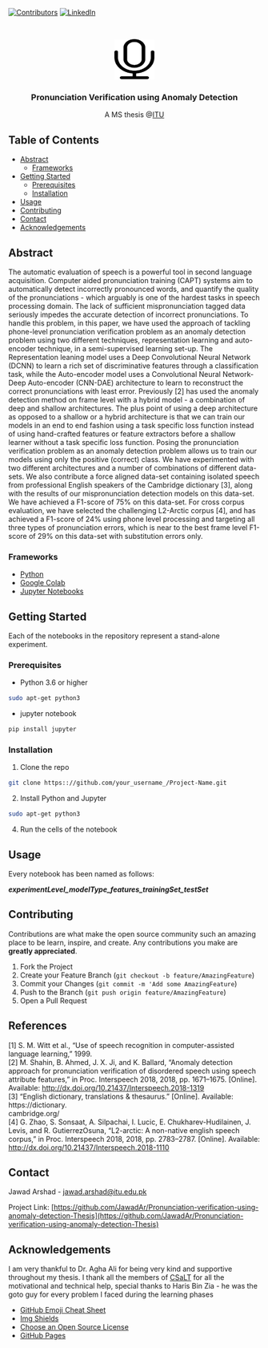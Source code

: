 <!-- PROJECT SHIELDS -->
[![Contributors][contributors-shield]]() [![LinkedIn][linkedin-shield]][linkedin-url]



<!-- PROJECT LOGO -->
<br />
<p align="center">
  <a href="https://github.com/JawadAr/Pronunciation-verification-using-anomaly-detection-Thesis">
    <img src="download.png" alt="Logo" width="80" height="80">
  </a>
</p>

  <h3 align="center">Pronunciation Verification using Anomaly Detection</h3>
  <p align="center">
   A MS thesis @<a href="https://itu.edu.pk">ITU</a>
   </p>
  
<!-- TABLE OF CONTENTS -->
## Table of Contents

* [Abstract](#abstract)
  * [Frameworks](#frameworks)
* [Getting Started](#getting-started)
  * [Prerequisites](#prerequisites)
  * [Installation](#installation)
* [Usage](#usage)
* [Contributing](#contributing)
* [Contact](#contact)
* [Acknowledgements](#acknowledgements)



<!-- ABOUT THE PROJECT -->
## Abstract


The automatic evaluation of speech is a powerful tool in second language acquisition. Computer aided pronunciation training (CAPT) systems aim to automatically detect incorrectly pronounced words, and quantify the quality of the pronunciations - which arguably is one of the hardest tasks in speech processing domain. The lack of sufficient mispronunciation tagged data seriously impedes the accurate detection of incorrect pronunciations. To handle this problem, in this paper, we have used the approach of tackling phone-level pronunciation verification problem as an anomaly detection problem using two different techniques, representation learning and auto-encoder technique, in a semi-supervised learning set-up. The Representation leaning model uses a Deep Convolutional Neural Network (DCNN) to learn a rich set of discriminative features through a classification task, while the Auto-encoder model uses a Convolutional Neural Network-Deep Auto-encoder (CNN-DAE) architecture to learn to reconstruct the correct pronunciations with least error. Previously [2] has used the anomaly detection method on frame level with a hybrid model - a combination of deep and shallow architectures. The plus point of using a deep architecture as opposed to a shallow or a hybrid architecture is that we can train our models in an end to end fashion using a task specific loss function instead of using hand-crafted features or feature extractors before a shallow learner without a task specific loss function. Posing the pronunciation verification problem as an anomaly detection problem allows us to train our models using only the positive (correct) class. We have experimented with two different architectures and a number of combinations of different data-sets. We also contribute a force aligned data-set containing isolated speech from professional English speakers of the Cambridge dictionary [3], along with the results of our mispronunciation detection models on this data-set. We have achieved a F1-score of 75% on this data-set. For cross corpus evaluation, we have selected the challenging L2-Arctic corpus [4], and has achieved a F1-score of 24% using phone level processing and targeting all three types of pronunciation errors, which is near to the best frame level F1-score of 29% on this data-set with substitution errors only.

### Frameworks

* [Python](https://python.org)
* [Google Colab](google.com)
* [Jupyter Notebooks](https://jupyter.org/)


<!-- GETTING STARTED -->
## Getting Started

Each of the notebooks in the repository represent a stand-alone experiment. 

### Prerequisites

* Python 3.6 or higher
```sh
sudo apt-get python3
```
* jupyter notebook
```sh
pip install jupyter
```

### Installation

1. Clone the repo
```sh
git clone https:://github.com/your_username_/Project-Name.git
```
2. Install Python and Jupyter
```sh
sudo apt-get python3
```
4. Run the cells of the notebook



<!-- USAGE EXAMPLES -->
## Usage

Every notebook has been named as follows:

***experimentLevel_modelType_features_trainingSet_testSet***


<!-- CONTRIBUTING -->
## Contributing

Contributions are what make the open source community such an amazing place to be learn, inspire, and create. Any contributions you make are **greatly appreciated**.

1. Fork the Project
2. Create your Feature Branch (`git checkout -b feature/AmazingFeature`)
3. Commit your Changes (`git commit -m 'Add some AmazingFeature`)
4. Push to the Branch (`git push origin feature/AmazingFeature`)
5. Open a Pull Request



<!-- LICENSE -->
## References

[1] S. M. Witt et al., “Use of speech recognition in computer-assisted language learning,” 1999.  
[2] M. Shahin, B. Ahmed, J. X. Ji, and K. Ballard, “Anomaly detection approach for pronunciation verification of disordered speech using speech attribute features,” in Proc. Interspeech 2018, 2018, pp. 1671–1675. [Online]. Available: http://dx.doi.org/10.21437/Interspeech.2018-1319  
[3] “English dictionary, translations & thesaurus.” [Online]. Available: https://dictionary.  
cambridge.org/  
[4] G. Zhao, S. Sonsaat, A. Silpachai, I. Lucic, E. Chukharev-Hudilainen, J. Levis, and R. GutierrezOsuna, “L2-arctic: A non-native english speech corpus,” in Proc. Interspeech 2018, 2018, pp. 2783–2787. [Online]. Available: http://dx.doi.org/10.21437/Interspeech.2018-1110



<!-- CONTACT -->
## Contact

Jawad Arshad - jawad.arshad@itu.edu.pk

Project Link: [https://github.com/JawadAr/Pronunciation-verification-using-anomaly-detection-Thesis](https://github.com/JawadAr/Pronunciation-verification-using-anomaly-detection-Thesis)



<!-- ACKNOWLEDGEMENTS -->
## Acknowledgements

I am very thankful to Dr. Agha Ali for being very kind and supportive throughout my thesis.
I thank all the members of [CSaLT](http://csalt.itu.edu.pk/) for all the motivational and technical help, special thanks
to Haris Bin Zia - he was the goto guy for every problem I faced during the learning phases

* [GitHub Emoji Cheat Sheet](https://www.webpagefx.com/tools/emoji-cheat-sheet)
* [Img Shields](https://shields.io)
* [Choose an Open Source License](https://choosealicense.com)
* [GitHub Pages](https://pages.github.com)


<!-- MARKDOWN LINKS & IMAGES -->
[build-shield]: https://img.shields.io/badge/build-passing-brightgreen.svg?style=flat-square
[contributors-shield]: https://img.shields.io/badge/contributors-1-orange.svg?style=flat-square
[license-shield]: https://img.shields.io/badge/license-MIT-blue.svg?style=flat-square
[license-url]: https://choosealicense.com/licenses/mit
[linkedin-shield]: https://img.shields.io/badge/-LinkedIn-black.svg?style=flat-square&logo=linkedin&colorB=555
[linkedin-url]: https://www.linkedin.com/in/jawad-arshad-5b2438166/
[product-screenshot]: https://github.com/JawadAr/Pronunciation-verification-using-anomaly-detection-Thesis/blob/master/download.png
